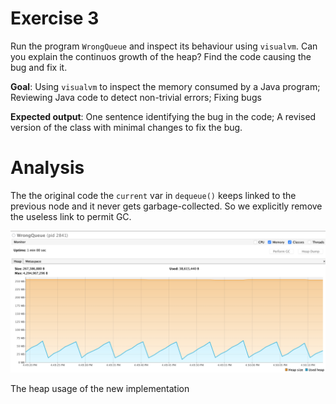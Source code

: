 # Exercise 3
Run the program `WrongQueue` and inspect its behaviour using `visualvm`. Can you explain the continuos growth of the heap? Find the code causing the bug and fix it.

**Goal**: Using `visualvm` to inspect the memory consumed by a Java program; Reviewing Java code to detect non-trivial errors; Fixing bugs

**Expected output**: One sentence identifying the bug in the code; A revised version of the class with minimal changes to fix the bug.

# Analysis

The the original code the `current` var in `dequeue()` keeps linked to the previous node and it never gets garbage-collected. So we explicitly remove the useless link to permit GC.

![VisualVM](./assets/visualvm.png "VisualVM")

The heap usage of the new implementation